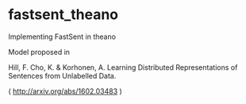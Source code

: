 # fastsent_theano
Implementing FastSent in theano

Model proposed in 

Hill, F. Cho, K. & Korhonen, A. Learning Distributed Representations of Sentences from Unlabelled Data. 

( http://arxiv.org/abs/1602.03483 )
